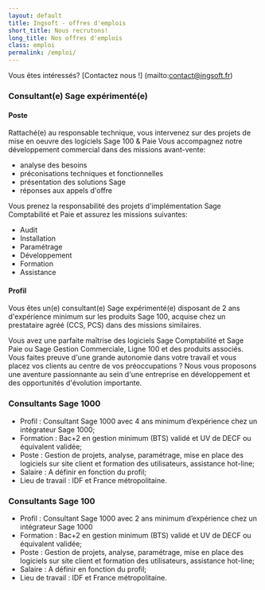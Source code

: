 ```yaml
---
layout: default
title: Ingsoft - offres d'emplois
short_title: Nous recrutons!
long_title: Nos offres d'emplois
class: emploi
permalink: /emploi/
---
```


Vous êtes intéressés? [Contactez nous !] (mailto:contact@ingsoft.fr)


### Consultant(e) Sage expérimenté(e)

#### Poste

Rattaché(e) au responsable technique, vous intervenez sur des projets de mise en oeuvre des logiciels Sage 100 & Paie Vous accompagnez notre développement commercial dans des missions avant-vente:
* analyse des besoins
* préconisations techniques et fonctionnelles
* présentation des solutions Sage
* réponses aux appels d'offre

Vous prenez la responsabilité des projets d'implémentation Sage Comptabilité et Paie et assurez les missions suivantes:
* Audit
* Installation
* Paramétrage
* Développement
* Formation
* Assistance

#### Profil

Vous êtes un(e) consultant(e) Sage expérimenté(e) disposant de 2 ans d'expérience minimum sur les produits Sage 100, acquise chez un prestataire agréé (CCS, PCS) dans des missions similaires.

Vous avez une parfaite maîtrise des logiciels Sage Comptabilité et Sage Paie ou Sage Gestion Commerciale, Ligne 100 et des produits associés.
Vous faites preuve d'une grande autonomie dans votre travail et vous placez vos clients au centre de vos préoccupations ?
Nous vous proposons une aventure passionnante au sein d'une entreprise en développement et des opportunités d'évolution importante.





### Consultants Sage 1000
* Profil : Consultant Sage 1000 avec 4 ans minimum d’expérience chez un intégrateur Sage 1000;
* Formation : Bac+2 en gestion minimum (BTS) validé et UV de DECF ou équivalent validée;
* Poste : Gestion de projets, analyse, paramétrage, mise en place des logiciels sur site client et formation des utilisateurs, assistance hot-line;
* Salaire : A définir en fonction du profil;
* Lieu de travail : IDF et France métropolitaine.

### Consultants Sage 100
* Profil : Consultant Sage 1000 avec 2 ans minimum d’expérience chez un intégrateur Sage 1000
* Formation : Bac+2 en gestion minimum (BTS) validé et UV de DECF ou équivalent validée;
* Poste : Gestion de projets, analyse, paramétrage, mise en place des logiciels sur site client et formation des utilisateurs, assistance hot-line;
* Salaire : A définir en fonction du profil;
* Lieu de travail : IDF et France métropolitaine.

